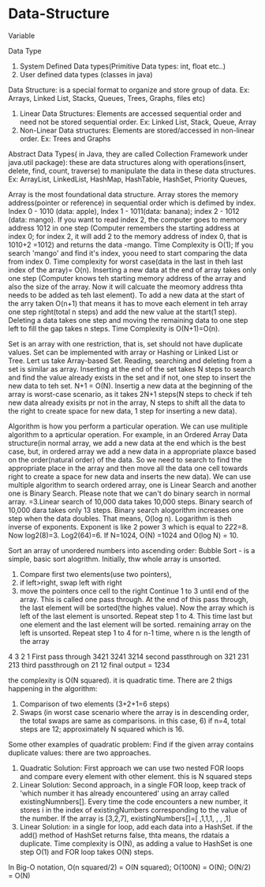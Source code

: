 # Data-Structure

Variable

Data Type
  1. System Defined Data types(Primitive Data types: int, float etc..)
  2. User defined data types (classes in java)

Data Structure: is a special format to organize and store group of data. Ex: Arrays, Linked List, Stacks, Queues, Trees, Graphs, files etc)
  1. Linear Data Structures: Elements are accessed sequential order and need not be stored sequential order. Ex: Linked List, Stack, Queue, Array 
  2. Non-Linear Data structures: Elements are stored/accessed in non-linear order. Ex: Trees and Graphs
  
  Abstract Data Types( in Java, they are called Collection Framework under java.util package): these are data structures along with operations(insert, delete, find, count, traverse) to manipulate the data in these data structures. Ex: ArrayList, LinkedList, HashMap, HashTable, HashSet, Priority Queues, 

Array is the most foundational data structure. Array stores the memory address(pointer or reference) in sequential order which is defimed by index. Index 0 - 1010 (data: apple), Index 1 - 1011(data: banana); index 2 - 1012 (data: mango). If you want to read index 2, the computer goes to memory address 1012 in one step (Computer remembers the starting address at index 0; for index 2, it will add 2 to the memory address of index 0, that is 1010+2 =1012) and returns the data -mango. TIme Complexity is O(1); If you search 'mango' and find it's index, yoou need to start comparing the data from index 0. Time complexity for worst case(data in the last in theh last index of the array)= O(n). Inserting a new data at the end of array takes only one step (Computer knows teh starting memory address of the array and also the size of the array. Now it will calcuate the meomory address thta needs to be added as teh last element). To add a new data at the start of the arry taken O(n+1) that means it has to move each element in teh array one step right(total n steps) and add the new value at the start(1 step). Deleting a data takes one step and moving the remaining data to one step left to fill the gap takes n steps. Time Complexity is O(N+1)=O(n).

Set  is an array with one restriction, that is, set should not have duplicate values. Set can be implemented with array or Hashing or Linked List or Tree. Lert us take Array-based Set. Reading, searching and deleting from a set is similar as array. Inserting at the end of the set takes N steps to search and find the value already exists in the set and if not, one step to insert the new data to teh set. N+1 = O(N). Insertig a new data at the beginning of the array is worst-case scenario, as it takes 2N+1 steps(N steps to check if teh new data already exisits pr not in the array,  N steps to shift all the data to the right to create space for new data, 1 step for inserting a new data).

Algorithm is how you perform a particular operation. We can use mulitiple algorithm to a aprticular operation. For example, in an Ordered Array Data structure(in normal array, we add a new data at the end which is the best case, but, in ordered array we add a new data in a appropriate plaxce based on the order(natural order) of the data. So we need to search to find the appropriate place in the array and then move all the data one cell towards right to create a space for new data and inserts the new data). We can use multiple algorithm to search ordered array, one is Linear Search and another one is Binary Search. Please note that we can't do binary search in normal array. =3.Linear search of 10,000 data takes 10,000 steps. Binary search of 10,000 dara takes only 13 steps. Binary search alogorithm increases one step when the data doubles. That means, O(log n). Logarithm is theh inverse of exponents. Exponent is like 2 power 3 which is equal to 2*2*2=8. Now log2(8)=3. Log2(64)=6.
If N=1024, O(N) =1024 and O(log N) = 10.

Sort an array of unordered numbers into ascending order:
Bubble Sort - is a simple, basic sort alogrithm. 
Initially, thw whole array is unsorted. 
 1. Compare first two elements(use two pointers), 
 2. if left>right, swap left with right
 3. move the pointers once cell to the right
 Continue 1 to 3 until end of the array. This is called one pass through. At the end of this pass through, the last element will be sorted(the highes value).
 Now the array which is left of the last element is unsorted.
 Repeat step 1 to 4. This time last but one element and the last element will be sorted. remaining array on the left is unsorted.
 Repeat step 1 to 4 for  n-1 time, where n is the length of the array
 
 4 3 2 1
 First pass through
 3421
 3241
 3214
 second passthrough on 321
 231
 213
 third passthrough on 21
 12
 final output = 1234
 
 the complexity is O(N squared). it is quadratic time.
 There are 2 thigs happening in the algorithm:
 1. Comparison of two elements (3+2+1=6 steps)
 2. Swaps (in worst case scenario where the array is in descending order, the total swaps are same as comparisons. in this case, 6)
 if n=4, total steps are 12; approximately N squared which is 16.

Some other examples  of quadratic problem:
Find if the given array contains duplicate values: there are two approaches. 
  1. Quadratic Solution: First approach we can use two nested FOR loops and compare every element with other element. this is N squared steps
  2. Linear Solution: Second approach, in a single FOR loop, keep track of 'which number it has already encountered' using an array called existingNumnbers[]. Every time the code encounters a new number, it stores i in the index of existingNumbers corresponding to the value of the number. If the array is [3,2,7], existingNumbers[]=[ ,1,1,1, , , ,1]
 3. Linear Solution: in a single for loop, add each data into a HashSet. if the add() method of HashSet returns false, thta means, the rdatais a duplicate. Time complexity is O(N), as adding a value to HashSet is one step O(1) and FOR loop takes O(N) steps.
 
 In Big-O notation, O(n squared/2) = O(N squared); O(100N) = O(N); O(N/2) = O(N)
 
 
